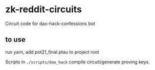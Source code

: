 # zk-reddit-circuits

Circuit code for dao-hack-confessions bot

## to use

run yarn, add pot21_final.ptau to project root

Scripts in `./scripts/dao_hack` compile circuit/generate proving keys.

